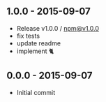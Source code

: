 

## 1.0.0 - 2015-09-07
- Release v1.0.0 / npm@v1.0.0
- fix tests
- update readme
- implement :cat2:

## 0.0.0 - 2015-09-07
- Initial commit